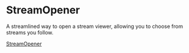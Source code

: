 # StreamOpener
A streamlined way to open a stream viewer, allowing you to choose from streams you follow.

[StreamOpener](https://www.youtube.com/watch?v=rJO9SBO4iwU&feature=emb_title)
